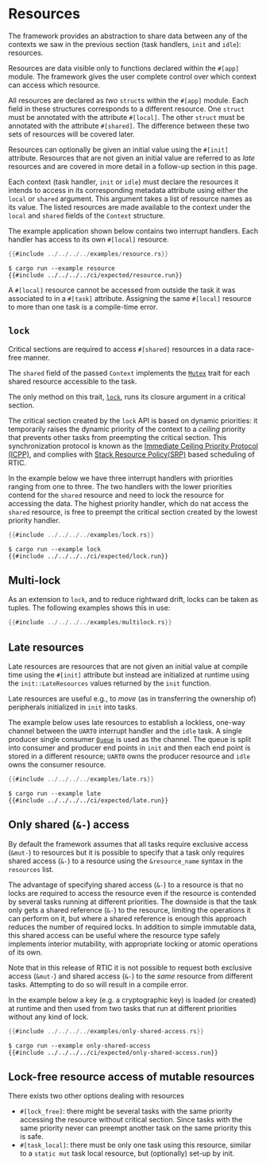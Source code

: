 # Resources

The framework provides an abstraction to share data between any of the contexts
we saw in the previous section (task handlers, `init` and `idle`): resources.

Resources are data visible only to functions declared within the `#[app]`
module. The framework gives the user complete control over which context
can access which resource.

All resources are declared as *two* `struct`s within the `#[app]` module.
Each field in these structures corresponds to a different resource.
One `struct` must be annotated with the attribute `#[local]`.
The other `struct` must be annotated with the attribute `#[shared]`.
The difference between these two sets of resources will be covered later.

Resources can optionally be given an initial value using the `#[init]`
attribute. Resources that are not given an initial value are referred to as
*late* resources and are covered in more detail in a follow-up section in this
page.

Each context (task handler, `init` or `idle`) must declare the resources it
intends to access in its corresponding metadata attribute using either the
`local` or `shared` argument. This argument takes a list of resource names as
its value. The listed resources are made available to the context under the
`local` and `shared` fields of the `Context` structure.

The example application shown below contains two interrupt handlers.
Each handler has access to its own `#[local]` resource.

``` rust
{{#include ../../../../examples/resource.rs}}
```

``` console
$ cargo run --example resource
{{#include ../../../../ci/expected/resource.run}}
```

A `#[local]` resource cannot be accessed from outside the task it was associated to in a `#[task]` attribute.
Assigning the same `#[local]` resource to more than one task is a compile-time error.

## `lock`

Critical sections are required to access `#[shared]` resources in a data race-free manner.

The `shared` field of the passed `Context` implements the [`Mutex`] trait for each shared resource accessible to the task.

The only method on this trait, [`lock`], runs its closure argument in a critical section.

[`Mutex`]: ../../../api/rtic/trait.Mutex.html
[`lock`]: ../../../api/rtic/trait.Mutex.html#method.lock

The critical section created by the `lock` API is based on dynamic priorities: it temporarily raises the dynamic priority of the context to a *ceiling* priority that prevents other tasks from preempting the critical section. This synchronization protocol is known as the [Immediate Ceiling Priority Protocol
(ICPP)][icpp], and complies with [Stack Resource Policy(SRP)][srp] based scheduling of RTIC.

[icpp]: https://en.wikipedia.org/wiki/Priority_ceiling_protocol
[srp]: https://en.wikipedia.org/wiki/Stack_Resource_Policy

In the example below we have three interrupt handlers with priorities ranging from one to three. The two handlers with the lower priorities contend for the `shared` resource and need to lock the resource for accessing the data. The highest priority handler, which do nat access the `shared` resource, is free to preempt the critical section created by the
lowest priority handler.

``` rust
{{#include ../../../../examples/lock.rs}}
```

``` console
$ cargo run --example lock
{{#include ../../../../ci/expected/lock.run}}
```

## Multi-lock

As an extension to `lock`, and to reduce rightward drift, locks can be taken as tuples. The following examples shows this in use:

``` rust
{{#include ../../../../examples/multilock.rs}}
```

## Late resources

Late resources are resources that are not given an initial value at compile time using the `#[init]` attribute but instead are initialized at runtime using the `init::LateResources` values returned by the `init` function.

Late resources are useful e.g., to *move* (as in transferring the ownership of) peripherals initialized in `init` into tasks.

The example below uses late resources to establish a lockless, one-way channel between the `UART0` interrupt handler and the `idle` task. A single producer single consumer [`Queue`] is used as the channel. The queue is split into consumer and producer end points in `init` and then each end point is stored in a different resource; `UART0` owns the producer resource and `idle` owns the consumer resource.

[`Queue`]: ../../../api/heapless/spsc/struct.Queue.html

``` rust
{{#include ../../../../examples/late.rs}}
```

``` console
$ cargo run --example late
{{#include ../../../../ci/expected/late.run}}
```

## Only shared (`&-`) access

By default the framework assumes that all tasks require exclusive access (`&mut-`) to resources but it is possible to specify that a task only requires shared access (`&-`) to a resource using the `&resource_name` syntax in the `resources` list.

The advantage of specifying shared access (`&-`) to a resource is that no locks are required to access the resource even if the resource is contended by several tasks running at different priorities. The downside is that the task only gets a shared reference (`&-`) to the resource, limiting the operations it can perform on it, but where a shared reference is enough this approach reduces the number of required locks. In addition to simple immutable data, this shared access can be useful where the resource type safely implements interior mutability, with
appropriate locking or atomic operations of its own.

Note that in this release of RTIC it is not possible to request both exclusive access (`&mut-`) and shared access (`&-`) to the *same* resource from different tasks. Attempting to do so will result in a compile error.

In the example below a key (e.g. a cryptographic key) is loaded (or created) at runtime and then used from two tasks that run at different priorities without any kind of lock.

``` rust
{{#include ../../../../examples/only-shared-access.rs}}
```

``` console
$ cargo run --example only-shared-access
{{#include ../../../../ci/expected/only-shared-access.run}}
```

## Lock-free resource access of mutable resources

There exists two other options dealing with resources

* `#[lock_free]`: there might be several tasks with the same priority
  accessing the resource without critical section. Since tasks with the
  same priority never can preempt another task on the same priority
  this is safe.
* `#[task_local]`: there must be only one task using this resource,
  similar to a `static mut` task local resource, but (optionally) set-up by init.
